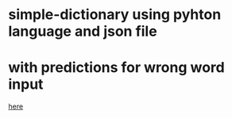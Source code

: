 # simple-dictionary using pyhton language and json file
# with predictions for wrong word input

[here](https://colab.research.google.com/drive/1jyaSx7yf8JT7ZKxIFqLuoqq72PmdOufn?source=post_page---------------------------)
